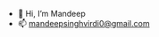 - 👋 Hi, I’m Mandeep 
- 📫 mandeepsinghvirdi0@gmail.com

<!---
Shadow17866/Shadow17866 is a ✨ special ✨ repository because its `README.md` (this file) appears on your GitHub profile.
You can click the Preview link to take a look at your changes.
--->
